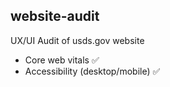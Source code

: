 ## website-audit
UX/UI Audit of usds.gov website

- Core web vitals ✅
- Accessibility (desktop/mobile) ✅
